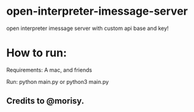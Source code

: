 # open-interpreter-imessage-server
open interpreter imessage server with custom api base and key!

# How to run:
Requirements: A mac, and friends

Run: python main.py   or   python3 main.py

## Credits to @morisy.
